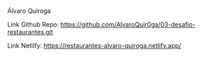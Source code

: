 Álvaro Quiroga

Link Github Repo: https://github.com/AlvaroQuir0ga/03-desafio-restaurantes.git 

Link Netlify: https://restaurantes-alvaro-quiroga.netlify.app/